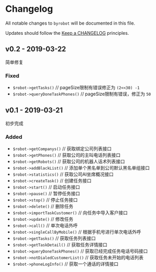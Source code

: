 # Changelog

All notable changes to `byrobot` will be documented in this file.

Updates should follow the [Keep a CHANGELOG](http://keepachangelog.com/) principles.


## v0.2 - 2019-03-22

简单修复

### Fixed

- `$robot->getTasks()` // pageSize限制有错误修正为 `(2<<30) -1`
- `$robot->queryDoneTaskPhones()` // pageSize限制有错误，修正为 `50`

## v0.1 - 2019-03-21
初步完成
### Added

- `$robot->getCompanys()` // 获取绑定公司列表接口
- `$robot->getPhones()` // 获取公司的主叫电话列表接口
- `$robot->getRobots()` // 获取公司的机器人话术列表接口
- `$robot->addBlackList()` // 添加单个黑名单到公司默认黑名单组接口
- `$robot->statistics()` // 获取公司AI坐席概况接口
- `$robot->createTask()` // 创建任务接口
- `$robot->start()` // 启动任务接口
- `$robot->pause()` // 暂停任务接口
- `$robot->stop()` // 停止任务接口
- `$robot->delete()` // 删除任务
- `$robot->importTaskCustomer()` // 向任务中导入客户接口
- `$robot->update()` // 修改任务
- `$robot->call()` // 单次电话外呼
- `$robot->singleCallByMobile()` // 根据手机号进行单次电话外呼
- `$robot->getTasks()` // 获取任务列表接口
- `$robot->getTaskDetail()` // 获取任务详情接口
- `$robot->queryDoneTaskPhones()` // 获取已经完成任务电话号码接口
- `$robot->notDialedCustomerList()` // 获取任务未开始的电话列表
- `$robot->phoneLogInfo()` // 获取一个通话的详情接口

